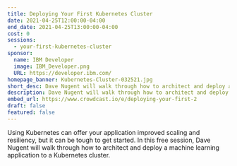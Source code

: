 ```yaml
---
title: Deploying Your First Kubernetes Cluster
date: 2021-04-25T12:00:00-04:00
end_date: 2021-04-25T13:00:00-04:00
cost: 0
sessions:
  - your-first-kubernetes-cluster
sponsor:
  name: IBM Developer
  image: IBM_Developer.png
  URL: https://developer.ibm.com/
homepage_banner: Kubernetes-Cluster-032521.jpg
short_desc: Dave Nugent will walk through how to architect and deploy a machine learning application to a Kubernetes cluster.
description: Dave Nugent will walk through how to architect and deploy a machine learning application to a Kubernetes cluster.
embed_url: https://www.crowdcast.io/e/deploying-your-first-2
draft: false
featured: false
---
```


Using Kubernetes can offer your application improved scaling and resiliency, but it can be tough to get started. In this free session, Dave Nugent will walk through how to architect and deploy a machine learning application to a Kubernetes cluster.
